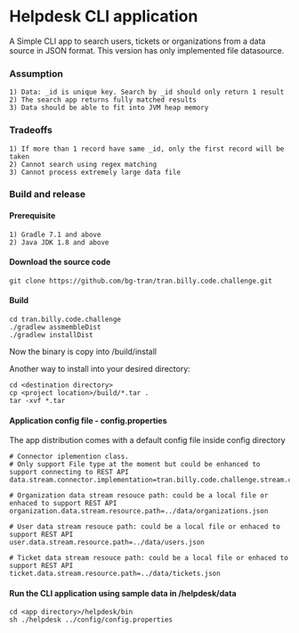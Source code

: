 # Helpdesk CLI application

A Simple CLI app to search users, tickets or organizations from a data source in JSON format.
This version has only implemented file datasource.

### Assumption
    1) Data: _id is unique key. Search by _id should only return 1 result
    2) The search app returns fully matched results  
    3) Data should be able to fit into JVM heap memory

### Tradeoffs
    1) If more than 1 record have same _id, only the first record will be taken
    2) Cannot search using regex matching
    3) Cannot process extremely large data file

### Build and release
#### Prerequisite
    1) Gradle 7.1 and above
    2) Java JDK 1.8 and above
#### Download the source code
    git clone https://github.com/bg-tran/tran.billy.code.challenge.git
#### Build
    cd tran.billy.code.challenge
    ./gradlew assmembleDist
    ./gradlew installDist
Now the binary is copy into <project location>/build/install

Another way to install into your desired directory:
    
    cd <destination directory>
    cp <project location>/build/*.tar .
    tar -xvf *.tar

#### Application config file - config.properties
The app distribution comes with a default config file inside config directory
    
    # Connector iplemention class. 
    # Only support File type at the moment but could be enhanced to support connecting to REST API 
    data.stream.connector.implementation=tran.billy.code.challenge.stream.connector.FileStreamConnectorImpl
    
    # Organization data stream resouce path: could be a local file or enhaced to support REST API  
    organization.data.stream.resource.path=../data/organizations.json

    # User data stream resouce path: could be a local file or enhaced to support REST API
    user.data.stream.resource.path=../data/users.json

    # Ticket data stream resouce path: could be a local file or enhaced to support REST API
    ticket.data.stream.resource.path=../data/tickets.json

#### Run the CLI application using sample data in <app directory>/helpdesk/data
    cd <app directory>/helpdesk/bin
    sh ./helpdesk ../config/config.properties
